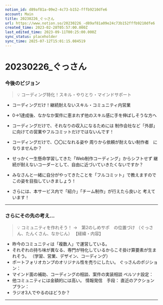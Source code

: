 ```yaml
---
notion_id: d89af81a-09e2-4c73-b152-fffb9210dfe6
account: Main
title: 20230226_ぐっさん
url: https://www.notion.so/20230226_-d89af81a09e24c73b152fffb9210dfe6
created_time: 2023-02-28T05:57:00.000Z
last_edited_time: 2023-09-11T00:25:00.000Z
sync_status: placeholder
sync_time: 2025-07-12T15:01:15.084519
---
```

# 20230226_ぐっさん

### 今後のビジョン
> 💡 コーディング特化！スキル・やりとり・マインドサポート
- コーディングだけ！継続耐えないスキル・コミュニティ内営業
- 0→1達成後、なかなか案件に恵まれず他のスキル感に手を伸ばしそうな方へ

- コーディングだけで、それなりの収入になるためには
制作会社など「外部」に向けての営業やフルコミットだけではないんです！
- コーディングだけで、〇〇になれる姿や
周りから依頼が耐えない制作者　になりませんか？
- せっかく一生懸命学習してきた「Web制作コーディング」からシフトせず
継続が耐えないコーダーとして、自由に近づいていきたくないですか？

- みなさんと一緒に自分がやってきたことを「フルコミット」で教えますので
この姿を目指していきましょう！
- さらには、本サービス内で「紹介」「チーム制作」が行えたら良いと
考えています！

---
### さらにその先の考え…
> 💡 コミュニティを作れそう！
→　第2のしめサポ　の位置づけ
（ぐっさん、たんくさん、なかじん）
【経緯・内容】
- 昨今のコミュニティは「複数人」で運営している。
- それぞれの持ち味が異なる、専門が特化しているからこそ掛け算要素が生まれそう。
（学習、営業、デザイン、コーディング）
- ポートフォリオカンプのオリジナル性を売りにしたい。
ぐっさんのポジション：
- マインド面の補助、コーディングの相談、案件の実装相談
ペルソナ設定：
- 他コミュニティには金額的には高い。
情報発信　手段：
直近のアクションプラン：
- ラジオ3人でやるのはどうか？
---